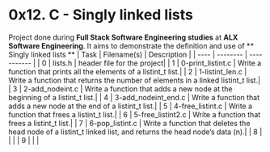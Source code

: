 # 0x12. C - Singly linked lists
 Project done during **Full Stack Software Engineering studies** at **ALX Software Engineering**. It aims to demonstrate the definition and use of ** Singly linked lists **
| Task | Filename(s) | Description |
| ---- | -------- | ----------- |
| 0 | lists.h | header file for the project|
| 1 | 0-print_listint.c | Write a function that prints all the elements of a listint_t list.|
| 2 | 1-listint_len.c | Write a function that returns the number of elements in a linked listint_t list.|
| 3 | 2-add_nodeint.c | Write a function that adds a new node at the beginning of a listint_t list.|
| 4 | 3-add_nodeint_end.c | Write a function that adds a new node at the end of a listint_t list.|
| 5 | 4-free_listint.c | Write a function that frees a listint_t list.|
| 6 | 5-free_listint2.c | Write a function that frees a listint_t list.|
| 7 | 6-pop_listint.c | Write a function that deletes the head node of a listint_t linked list, and returns the head node’s data (n).|
| 8 |  | |
| 9 |  | |
